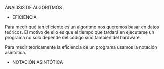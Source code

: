 
ANÁLISIS DE ALGORITMOS

- EFICIENCIA

Para medir qué tan eficiente es un algoritmo nos queremos basar en datos teóricos. El motivo
de ello es que el tiempo que tardará en ejecutarse un programa no solo depende del código
sinó también del hardware.

Para medir teóricamente la eficiencia de un programa usamos la notación asintótica.

- NOTACIÓN ASINTÓTICA


